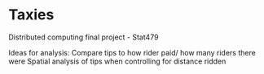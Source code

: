# Taxies
Distributed computing final project - Stat479

Ideas for analysis:
  Compare tips to how rider paid/ how many riders there were
  Spatial analysis of tips when controlling for distance ridden
